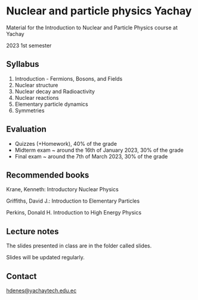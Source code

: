 # Nuclear and particle physics Yachay

Material for the Introduction to Nuclear and Particle Physics course at Yachay

2023 1st semester

## Syllabus

1. Introduction - Fermions, Bosons, and Fields	
2. Nuclear structure
3. Nuclear decay and Radioactivity
4. Nuclear reactions
5. Elementary particle dynamics
6. Symmetries

## Evaluation

- Quizzes (+Homework), 40% of the grade
- Midterm exam ~ around the 16th of January 2023, 30% of the grade 
- Final exam ~ around the 7th of March 2023, 30% of the grade


## Recommended books

Krane, Kenneth: Introductory Nuclear Physics

Griffiths, David J.: Introduction to Elementary Particles

Perkins, Donald H. Introduction to High Energy Physics

## Lecture notes
The slides presented in class are in the folder called slides.

Slides will be updated regularly.

## Contact
hdenes@yachaytech.edu.ec
